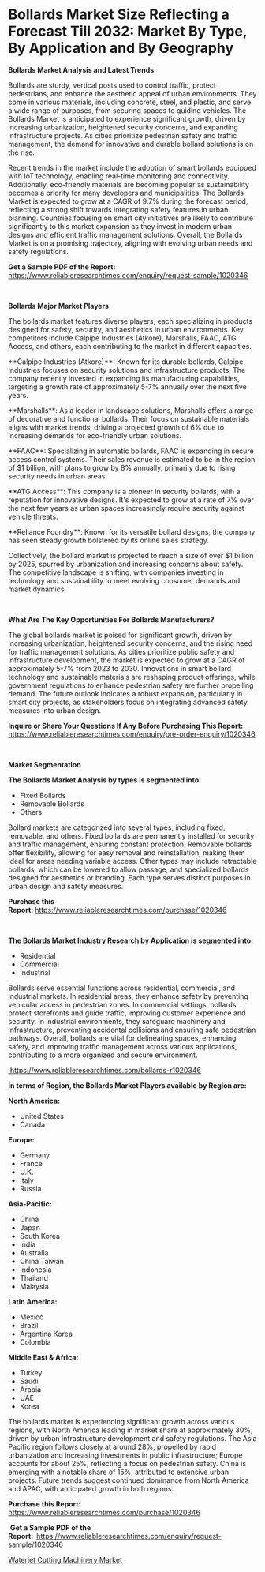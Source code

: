 <p><h1>Bollards Market Size Reflecting a Forecast Till 2032: Market By Type, By Application and By Geography</h1></p><p><strong>Bollards Market Analysis and Latest Trends</strong></p>
<p><p>Bollards are sturdy, vertical posts used to control traffic, protect pedestrians, and enhance the aesthetic appeal of urban environments. They come in various materials, including concrete, steel, and plastic, and serve a wide range of purposes, from securing spaces to guiding vehicles. The Bollards Market is anticipated to experience significant growth, driven by increasing urbanization, heightened security concerns, and expanding infrastructure projects. As cities prioritize pedestrian safety and traffic management, the demand for innovative and durable bollard solutions is on the rise.</p><p>Recent trends in the market include the adoption of smart bollards equipped with IoT technology, enabling real-time monitoring and connectivity. Additionally, eco-friendly materials are becoming popular as sustainability becomes a priority for many developers and municipalities. The Bollards Market is expected to grow at a CAGR of 9.7% during the forecast period, reflecting a strong shift towards integrating safety features in urban planning. Countries focusing on smart city initiatives are likely to contribute significantly to this market expansion as they invest in modern urban designs and efficient traffic management solutions. Overall, the Bollards Market is on a promising trajectory, aligning with evolving urban needs and safety regulations.</p></p>
<p><strong>Get a Sample PDF of the Report:&nbsp;</strong> <a href="https://www.reliableresearchtimes.com/enquiry/request-sample/1020346?utm_campaign=2105&utm_medium=2&utm_source=Github&utm_content=ia&utm_term=17022025&utm_id=bollards">https://www.reliableresearchtimes.com/enquiry/request-sample/1020346</a></p>
<p>&nbsp;</p>
<p><strong>Bollards Major Market Players</strong></p>
<p><p>The bollards market features diverse players, each specializing in products designed for safety, security, and aesthetics in urban environments. Key competitors include Calpipe Industries (Atkore), Marshalls, FAAC, ATG Access, and others, each contributing to the market in different capacities.</p><p>**Calpipe Industries (Atkore)**: Known for its durable bollards, Calpipe Industries focuses on security solutions and infrastructure products. The company recently invested in expanding its manufacturing capabilities, targeting a growth rate of approximately 5-7% annually over the next five years. </p><p>**Marshalls**: As a leader in landscape solutions, Marshalls offers a range of decorative and functional bollards. Their focus on sustainable materials aligns with market trends, driving a projected growth of 6% due to increasing demands for eco-friendly urban solutions.</p><p>**FAAC**: Specializing in automatic bollards, FAAC is expanding in secure access control systems. Their sales revenue is estimated to be in the region of $1 billion, with plans to grow by 8% annually, primarily due to rising security needs in urban areas.</p><p>**ATG Access**: This company is a pioneer in security bollards, with a reputation for innovative designs. It's expected to grow at a rate of 7% over the next few years as urban spaces increasingly require security against vehicle threats.</p><p>**Reliance Foundry**: Known for its versatile bollard designs, the company has seen steady growth bolstered by its online sales strategy. </p><p>Collectively, the bollard market is projected to reach a size of over $1 billion by 2025, spurred by urbanization and increasing concerns about safety. The competitive landscape is shifting, with companies investing in technology and sustainability to meet evolving consumer demands and market dynamics.</p></p>
<p>&nbsp;</p>
<p><strong>What Are The Key Opportunities For Bollards Manufacturers?</strong></p>
<p><p>The global bollards market is poised for significant growth, driven by increasing urbanization, heightened security concerns, and the rising need for traffic management solutions. As cities prioritize public safety and infrastructure development, the market is expected to grow at a CAGR of approximately 5-7% from 2023 to 2030. Innovations in smart bollard technology and sustainable materials are reshaping product offerings, while government regulations to enhance pedestrian safety are further propelling demand. The future outlook indicates a robust expansion, particularly in smart city projects, as stakeholders focus on integrating advanced safety measures into urban design.</p></p>
<p><strong>Inquire or Share Your Questions If Any Before Purchasing This Report:</strong> <a href="https://www.reliableresearchtimes.com/enquiry/pre-order-enquiry/1020346?utm_campaign=2105&utm_medium=2&utm_source=Github&utm_content=ia&utm_term=17022025&utm_id=bollards">https://www.reliableresearchtimes.com/enquiry/pre-order-enquiry/1020346</a></p>
<p>&nbsp;</p>
<p><strong>Market Segmentation</strong></p>
<p><strong>The Bollards Market Analysis by types is segmented into:</strong></p>
<p><ul><li>Fixed Bollards</li><li>Removable Bollards</li><li>Others</li></ul></p>
<p><p>Bollard markets are categorized into several types, including fixed, removable, and others. Fixed bollards are permanently installed for security and traffic management, ensuring constant protection. Removable bollards offer flexibility, allowing for easy removal and reinstallation, making them ideal for areas needing variable access. Other types may include retractable bollards, which can be lowered to allow passage, and specialized bollards designed for aesthetics or branding. Each type serves distinct purposes in urban design and safety measures.</p></p>
<p><strong>Purchase this Report:&nbsp;</strong><a href="https://www.reliableresearchtimes.com/purchase/1020346?utm_campaign=2105&utm_medium=2&utm_source=Github&utm_content=ia&utm_term=17022025&utm_id=bollards">https://www.reliableresearchtimes.com/purchase/1020346</a></p>
<p>&nbsp;</p>
<p><strong>The Bollards Market Industry Research by Application is segmented into:</strong></p>
<p><ul><li>Residential</li><li>Commercial</li><li>Industrial</li></ul></p>
<p><p>Bollards serve essential functions across residential, commercial, and industrial markets. In residential areas, they enhance safety by preventing vehicular access in pedestrian zones. In commercial settings, bollards protect storefronts and guide traffic, improving customer experience and security. In industrial environments, they safeguard machinery and infrastructure, preventing accidental collisions and ensuring safe pedestrian pathways. Overall, bollards are vital for delineating spaces, enhancing safety, and improving traffic management across various applications, contributing to a more organized and secure environment.</p></p>
<p><a href="https://www.reliableresearchtimes.com/bollards-r1020346?utm_campaign=2105&utm_medium=2&utm_source=Github&utm_content=ia&utm_term=17022025&utm_id=bollards">&nbsp;https://www.reliableresearchtimes.com/bollards-r1020346</a></p>
<p><strong>In terms of Region, the Bollards Market Players available by Region are:</strong></p>
<p>
    <p> <strong> North America: </strong>
        <ul>
            <li>United States</li>
            <li>Canada</li>
        </ul>
        </p> 
    <p> <strong> Europe: </strong>
        <ul>
            <li>Germany</li>
            <li>France</li>
            <li>U.K.</li>
            <li>Italy</li>
            <li>Russia</li>
        </ul>
        </p> 
    <p> <strong> Asia-Pacific: </strong>
        <ul>
            <li>China</li>
            <li>Japan</li>
            <li>South Korea</li>
            <li>India</li>
            <li>Australia</li>
            <li>China Taiwan</li>
            <li>Indonesia</li>
            <li>Thailand</li>
            <li>Malaysia</li>
        </ul>
        </p> 
    <p> <strong> Latin America: </strong>
        <ul>
            <li>Mexico</li>
            <li>Brazil</li>
            <li>Argentina Korea</li>
            <li>Colombia</li>
        </ul>
        </p> 
    <p> <strong> Middle East & Africa: </strong>
        <ul>
            <li>Turkey</li>
            <li>Saudi</li>
            <li>Arabia</li>
            <li>UAE</li>
            <li>Korea</li>
        </ul>
    </p>
    </p>
<p><p>The bollards market is experiencing significant growth across various regions, with North America leading in market share at approximately 30%, driven by urban infrastructure development and safety regulations. The Asia Pacific region follows closely at around 28%, propelled by rapid urbanization and increasing investments in public infrastructure; Europe accounts for about 25%, reflecting a focus on pedestrian safety. China is emerging with a notable share of 15%, attributed to extensive urban projects. Future trends suggest continued dominance from North America and APAC, with anticipated growth in both regions.</p></p>
<p><strong>Purchase this Report: </strong><a href="https://www.reliableresearchtimes.com/purchase/1020346?utm_campaign=2105&utm_medium=2&utm_source=Github&utm_content=ia&utm_term=17022025&utm_id=bollards">https://www.reliableresearchtimes.com/purchase/1020346</a></p>
<p>&nbsp;<strong>Get a Sample PDF of the Report:&nbsp;&nbsp;</strong><a href="https://www.reliableresearchtimes.com/enquiry/request-sample/1020346?utm_campaign=2105&utm_medium=2&utm_source=Github&utm_content=ia&utm_term=17022025&utm_id=bollards">https://www.reliableresearchtimes.com/enquiry/request-sample/1020346</a></p>
<p><strong></strong></p>
<p><p><a href="https://github.com/MariaWashington76/Market-Research-Report-List-1/blob/main/waterjet-cutting-machinery-market.md?utm_campaign=2105&utm_medium=2&utm_source=Github&utm_content=ia&utm_term=17022025&utm_id=bollards">Waterjet Cutting Machinery Market</a></p></p>
